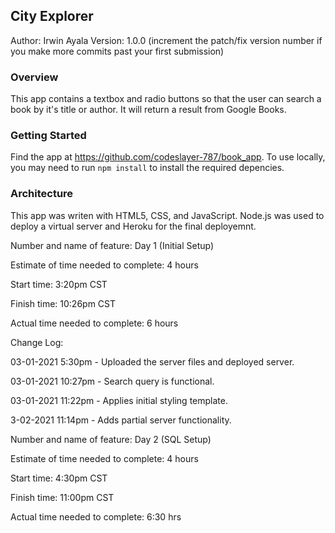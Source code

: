 ## City Explorer
Author: Irwin Ayala Version: 1.0.0 (increment the patch/fix version number if you make more commits past your first submission)

### Overview
This app contains a textbox and radio buttons so that the user can search a book by it's title or author.  It will return a result from Google Books. 

### Getting Started
Find the app at https://github.com/codeslayer-787/book_app.  To use locally, you may need to run `npm install` to install the required depencies.  

### Architecture
This app was writen with HTML5, CSS, and JavaScript. Node.js was used to deploy a virtual server and Heroku for the final deployemnt.

Number and name of feature: Day 1 (Initial Setup)

Estimate of time needed to complete: 4 hours

Start time: 3:20pm CST

Finish time: 10:26pm CST

Actual time needed to complete: 6 hours

Change Log:

03-01-2021 5:30pm - Uploaded the server files and deployed server.

03-01-2021 10:27pm - Search query is functional.

03-01-2021 11:22pm - Applies initial styling template.

3-02-2021 11:14pm - Adds partial server functionality.

Number and name of feature: Day 2 (SQL Setup)

Estimate of time needed to complete: 4 hours

Start time: 4:30pm CST

Finish time: 11:00pm CST

Actual time needed to complete: 6:30 hrs